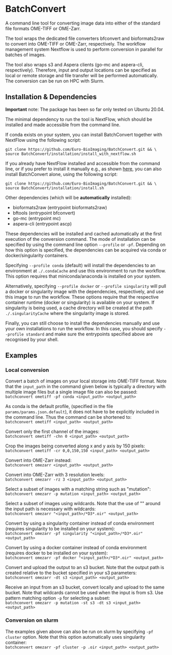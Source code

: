 # BatchConvert

A command line tool for converting image data into either of the standard file formats OME-TIFF or OME-Zarr. 

The tool wraps the dedicated file converters bfconvert and bioformats2raw to convert into OME-TIFF or OME-Zarr,
respectively. The workflow management system Nextflow is used to perform conversion in parallel for batches of images. 

The tool also wraps s3 and Aspera clients (go-mc and aspera-cli, respectively). Therefore, input and output locations can 
be specified as local or remote storage and file transfer will be performed automatically. The conversion can be run on 
HPC with Slurm.  

## Installation & Dependencies

**Important** note: The package has been so far only tested on Ubuntu 20.04.

The minimal dependency to run the tool is NextFlow, which should be installed and made accessible from the command line.

If conda exists on your system, you can install BatchConvert together with NextFlow using the following script:
```
git clone https://github.com/Euro-BioImaging/BatchConvert.git && \ 
source BatchConvert/installation/install_with_nextflow.sh
```


If you already have NextFlow installed and accessible from the command line, or if you prefer to install it manually e.g., as shown [here](tps://www.nextflow.io/docs/latest/getstarted.html/), 
you can also install BatchConvert alone, using the following script:
```
git clone https://github.com/Euro-BioImaging/BatchConvert.git && \ 
source BatchConvert/installation/install.sh
```


Other dependencies (which will be **automatically** installed):
- bioformats2raw (entrypoint bioformats2raw)
- bftools (entrypoint bfconvert)
- go-mc (entrypoint mc)
- aspera-cli (entrypoint ascp)

These dependencies will be installed and cached automatically at the first execution of the conversion command. The mode of installation can be specified by using the 
command line option ``--profile`` or `-pf`. Depending on how this option is specified, the dependencies can be acquired via conda or docker/singularity containers. 

Specifying ``--profile conda`` (default) will install the dependencies to an 
environment at ``./.condaCache`` and use this environment to run the workflow. This option 
requires that miniconda/anaconda is installed on your system.    

Alternatively, specifying ``--profile docker`` or ``--profile singularity`` will pull a docker or 
singularity image with the dependencies, respectively, and use this image to run the workflow.
These options require that the respective container runtime (docker or singularity) is available on 
your system. If singularity is being used, a cache directory will be created at the path 
``./.singularityCache`` where the singularity image is stored. 

Finally, you can still choose to install the dependencies manually and use your own installations to run
the workflow. In this case, you should specify ``--profile standard`` and make sure the entrypoints
specified above are recognised by your shell.  

## Examples

### Local conversion
Convert a batch of images on your local storage into OME-TIFF format. Note that the `input_path`
in the command given below is typically a directory with multiple image files but a single image file
can also be passed:\
`batchconvert ometiff -pf conda <input_path> <output_path>`

As conda is the default profile, (specified in the file `params/params.json.default`), it does not have to be 
explicitly included in the command line. Thus the command can be shortened to:\
`batchconvert ometiff <input_path> <output_path>`

Convert only the first channel of the images:\
`batchconvert ometiff -chn 0 <input_path> <output_path>`

Crop the images being converted along x and y axis by 150 pixels:\
`batchconvert ometiff -cr 0,0,150,150 <input_path> <output_path>`

Convert into OME-Zarr instead:\
`batchconvert omezarr <input_path> <output_path>`

Convert into OME-Zarr with 3 resolution levels:\
`batchconvert omezarr -rz 3 <input_path> <output_path>`

Select a subset of images with a matching string such as "mutation":\
`batchconvert omezarr -p mutation <input_path> <output_path>`

Select a subset of images using wildcards. Note that the use of "" around 
the input path is necessary with wildcards:\
`batchconvert omezarr "<input_path>/*D3*.oir" <output_path>`

Convert by using a singularity container instead of conda environment (requires
singularity to be installed on your system):\
`batchconvert omezarr -pf singularity "<input_path>/*D3*.oir" <output_path>`

Convert by using a docker container instead of conda environment (requires docker
to be installed on your system):\
`batchconvert omezarr -pf docker "<input_path>/*D3*.oir" <output_path>`

Convert and upload the output to an s3 bucket. Note that the output path is 
created relative to the bucket specified in your s3 parameters:\
`batchconvert omezarr -dt s3 <input_path> <output_path>`

Receive an input from an s3 bucket, convert locally and upload to the same bucket.
Note that wildcards cannot be used when the input is from s3. Use pattern matching
option `-p` for selecting a subset:\
`batchconvert omezarr -p mutation -st s3 -dt s3 <input_path> <output_path>`

### Conversion on slurm

The examples given above can also be run on slurm by specifying `-pf cluster` option. 
Note that this option automatically uses singularity container:\
`batchconvert omezarr -pf cluster -p .oir <input_path> <output_path>`







